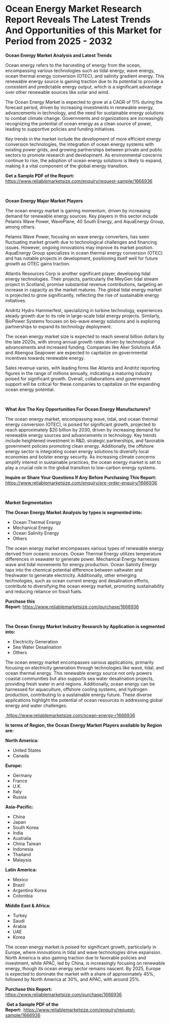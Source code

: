 <p><h1>Ocean Energy Market Research Report Reveals The Latest Trends And Opportunities of this Market for Period from 2025 - 2032</h1></p><p><strong>Ocean Energy Market Analysis and Latest Trends</strong></p>
<p><p>Ocean energy refers to the harvesting of energy from the ocean, encompassing various technologies such as tidal energy, wave energy, ocean thermal energy conversion (OTEC), and salinity gradient energy. This renewable energy source is gaining traction due to its potential to provide a consistent and predictable energy output, which is a significant advantage over other renewable sources like solar and wind.</p><p>The Ocean Energy Market is expected to grow at a CAGR of 11% during the forecast period, driven by increasing investments in renewable energy, advancements in technology, and the need for sustainable energy solutions to combat climate change. Governments and organizations are increasingly recognizing the potential of ocean energy as a clean source of power, leading to supportive policies and funding initiatives.</p><p>Key trends in the market include the development of more efficient energy conversion technologies, the integration of ocean energy systems with existing power grids, and growing partnerships between private and public sectors to promote research and development. As environmental concerns continue to rise, the adoption of ocean energy solutions is likely to expand, making it a vital component of the global energy transition.</p></p>
<p><strong>Get a Sample PDF of the Report:&nbsp;</strong> <a href="https://www.reliablemarketsize.com/enquiry/request-sample/1666936?utm_campaign=2637&utm_medium=2&utm_source=Github&utm_content=ia&utm_term=16042025&utm_id=ocean-energy">https://www.reliablemarketsize.com/enquiry/request-sample/1666936</a></p>
<p>&nbsp;</p>
<p><strong>Ocean Energy Major Market Players</strong></p>
<p><p>The ocean energy market is gaining momentum, driven by increasing demand for renewable energy sources. Key players in this sector include Pelamis Wave Power, WavePlane, 40 South Energy, and AquaEnergy Group, among others.</p><p>Pelamis Wave Power, focusing on wave energy converters, has seen fluctuating market growth due to technological challenges and financing issues. However, ongoing innovations may improve its market position. AquaEnergy Group specializes in ocean thermal energy conversion (OTEC) and has notable projects in development, positioning itself well for future growth as OTEC gains traction.</p><p>Atlantis Resources Corp is another significant player, developing tidal energy technologies. Their projects, particularly the MeyGen tidal stream project in Scotland, promise substantial revenue contributions, targeting an increase in capacity as the market matures. The global tidal energy market is projected to grow significantly, reflecting the rise of sustainable energy initiatives.</p><p>Andritz Hydro Hammerfest, specializing in turbine technology, experiences steady growth due to its role in large-scale tidal energy projects. Similarly, BioPower Systems focuses on bio-wave energy solutions and is exploring partnerships to expand its technology deployment.</p><p>The ocean energy market size is expected to reach several billion dollars by the late 2020s, with strong annual growth rates driven by technological advancements and increased funding. Companies like Aker Solutions ASA and Abengoa Seapower are expected to capitalize on governmental incentives towards renewable energy.</p><p>Sales revenue varies, with leading firms like Atlantis and Andritz reporting figures in the range of millions annually, indicating a maturing industry poised for significant growth. Overall, collaborations and government support will be critical for these companies to capitalize on the expanding ocean energy potential.</p></p>
<p>&nbsp;</p>
<p><strong>What Are The Key Opportunities For Ocean Energy Manufacturers?</strong></p>
<p><p>The ocean energy market, encompassing wave, tidal, and ocean thermal energy conversion (OTEC), is poised for significant growth, projected to reach approximately $20 billion by 2030, driven by increasing demand for renewable energy sources and advancements in technology. Key trends include heightened investment in R&D, strategic partnerships, and favorable government policies promoting clean energy. Additionally, the offshore energy sector is integrating ocean energy solutions to diversify local economies and bolster energy security. As increasing climate concerns amplify interest in sustainable practices, the ocean energy market is set to play a crucial role in the global transition to low-carbon energy systems.</p></p>
<p><strong>Inquire or Share Your Questions If Any Before Purchasing This Report:</strong> <a href="https://www.reliablemarketsize.com/enquiry/pre-order-enquiry/1666936?utm_campaign=2637&utm_medium=2&utm_source=Github&utm_content=ia&utm_term=16042025&utm_id=ocean-energy">https://www.reliablemarketsize.com/enquiry/pre-order-enquiry/1666936</a></p>
<p>&nbsp;</p>
<p><strong>Market Segmentation</strong></p>
<p><strong>The Ocean Energy Market Analysis by types is segmented into:</strong></p>
<p><ul><li>Ocean Thermal Energy</li><li>Mechanical Energy</li><li>Ocean Salinity Energy</li><li>Others</li></ul></p>
<p><p>The ocean energy market encompasses various types of renewable energy derived from oceanic sources. Ocean Thermal Energy utilizes temperature differences in seawater to generate power. Mechanical Energy harnesses wave and tidal movements for energy production. Ocean Salinity Energy taps into the chemical potential difference between saltwater and freshwater to generate electricity. Additionally, other emerging technologies, such as ocean current energy and desalination efforts, contribute to diversifying the ocean energy market, promoting sustainability and reducing reliance on fossil fuels.</p></p>
<p><strong>Purchase this Report:&nbsp;</strong><a href="https://www.reliablemarketsize.com/purchase/1666936?utm_campaign=2637&utm_medium=2&utm_source=Github&utm_content=ia&utm_term=16042025&utm_id=ocean-energy">https://www.reliablemarketsize.com/purchase/1666936</a></p>
<p>&nbsp;</p>
<p><strong>The Ocean Energy Market Industry Research by Application is segmented into:</strong></p>
<p><ul><li>Electricity Generation</li><li>Sea Water Desalination</li><li>Others</li></ul></p>
<p><p>The ocean energy market encompasses various applications, primarily focusing on electricity generation through technologies like wave, tidal, and ocean thermal energy. This renewable energy source not only powers coastal communities but also supports sea water desalination projects, providing fresh water in arid regions. Additionally, ocean energy can be harnessed for aquaculture, offshore cooling systems, and hydrogen production, contributing to a sustainable energy future. These diverse applications highlight the potential of ocean resources in addressing global energy and water challenges.</p></p>
<p><a href="https://www.reliablemarketsize.com/ocean-energy-r1666936?utm_campaign=2637&utm_medium=2&utm_source=Github&utm_content=ia&utm_term=16042025&utm_id=ocean-energy">&nbsp;https://www.reliablemarketsize.com/ocean-energy-r1666936</a></p>
<p><strong>In terms of Region, the Ocean Energy Market Players available by Region are:</strong></p>
<p>
    <p> <strong> North America: </strong>
        <ul>
            <li>United States</li>
            <li>Canada</li>
        </ul>
        </p> 
    <p> <strong> Europe: </strong>
        <ul>
            <li>Germany</li>
            <li>France</li>
            <li>U.K.</li>
            <li>Italy</li>
            <li>Russia</li>
        </ul>
        </p> 
    <p> <strong> Asia-Pacific: </strong>
        <ul>
            <li>China</li>
            <li>Japan</li>
            <li>South Korea</li>
            <li>India</li>
            <li>Australia</li>
            <li>China Taiwan</li>
            <li>Indonesia</li>
            <li>Thailand</li>
            <li>Malaysia</li>
        </ul>
        </p> 
    <p> <strong> Latin America: </strong>
        <ul>
            <li>Mexico</li>
            <li>Brazil</li>
            <li>Argentina Korea</li>
            <li>Colombia</li>
        </ul>
        </p> 
    <p> <strong> Middle East & Africa: </strong>
        <ul>
            <li>Turkey</li>
            <li>Saudi</li>
            <li>Arabia</li>
            <li>UAE</li>
            <li>Korea</li>
        </ul>
    </p>
    </p>
<p><p>The ocean energy market is poised for significant growth, particularly in Europe, where innovations in tidal and wave technologies drive expansion. North America is also gaining traction due to favorable policies and investment, while APAC, led by China, is increasingly focusing on renewable energy, though its ocean energy sector remains nascent. By 2025, Europe is expected to dominate the market with a share of approximately 45%, followed by North America at 30%, and APAC, with around 25%.</p></p>
<p><strong>Purchase this Report: </strong><a href="https://www.reliablemarketsize.com/purchase/1666936?utm_campaign=2637&utm_medium=2&utm_source=Github&utm_content=ia&utm_term=16042025&utm_id=ocean-energy">https://www.reliablemarketsize.com/purchase/1666936</a></p>
<p>&nbsp;<strong>Get a Sample PDF of the Report:&nbsp;&nbsp;</strong><a href="https://www.reliablemarketsize.com/enquiry/request-sample/1666936?utm_campaign=2637&utm_medium=2&utm_source=Github&utm_content=ia&utm_term=16042025&utm_id=ocean-energy">https://www.reliablemarketsize.com/enquiry/request-sample/1666936</a></p>
<p><strong></strong></p>
<p><p></p><p></p><p></p></p>